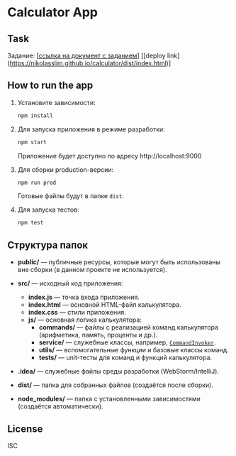 # Calculator App

## Task

Задание: [[ссылка на документ с заданием](https://drive.google.com/file/d/15jVnBPXaZrjs99KOUxp4TGq6Inau6xq_/view)]
[[deploy link] (https://nikolasslim.github.io/calculator/dist/index.html)]

## How to run the app

1. Установите зависимости:
   ```sh
   npm install
   ```
2. Для запуска приложения в режиме разработки:

   ```sh
   npm start
   ```

   Приложение будет доступно по адресу http://localhost:9000

3. Для сборки production-версии:

   ```sh
   npm run prod
   ```

   Готовые файлы будут в папке `dist`.

4. Для запуска тестов:
   ```sh
   npm test
   ```

## Структура папок

- **public/** — публичные ресурсы, которые могут быть использованы вне сборки (в данном проекте не используется).
- **src/** — исходный код приложения:

  - **index.js** — точка входа приложения.
  - **index.html** — основной HTML-файл калькулятора.
  - **index.css** — стили приложения.
  - **js/** — основная логика калькулятора:
    - **commands/** — файлы с реализацией команд калькулятора (арифметика, память, проценты и др.).
    - **service/** — служебные классы, например, [`CommandInvoker`](src/js/service/commandInvoker.js).
    - **utils/** — вспомогательные функции и базовые классы команд.
    - **tests/** — unit-тесты для команд и функций калькулятора.

- **.idea/** — служебные файлы среды разработки (WebStorm/IntelliJ).
- **dist/** — папка для собранных файлов (создаётся после сборки).
- **node_modules/** — папка с установленными зависимостями (создаётся автоматически).

## License

ISC
